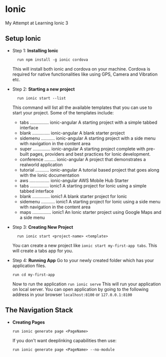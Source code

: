 # Ionic
My Attempt at Learning Ionic 3

## Setup Ionic

+ Step 1: __Installing Ionic__  
  ```
    run npm install -g ionic cordova
  ```  
   This will install both ionic and cordova on your machine. Cordova is required for native functionalities like using GPS, Camera and Vibration etc. 

+ Step 2:  __Starting a new project__
  ```
    run ionic start --list 
  ```
  This command will list all the available templates that you can use to start your project. Some of the templates include:

  - tabs ............... ionic-angular A starting project with a simple tabbed interface
  - blank .............. ionic-angular A blank starter project
  - sidemenu ........... ionic-angular A starting project with a side menu with navigation in the content area
  - super .............. ionic-angular A starting project complete with pre-built pages, providers and best practices for Ionic development.
  - conference ......... ionic-angular A project that demonstrates a realworld application
  - tutorial ........... ionic-angular A tutorial based project that goes along with the Ionic documentation
  - aws ................ ionic-angular AWS Mobile Hub Starter
  - tabs ............... ionic1 A starting project for Ionic using a simple tabbed interface
  - blank .............. ionic1 A blank starter project for Ionic
  - sidemenu ........... ionic1 A starting project for Ionic using a side menu with navigation in the content area
  - maps ............... ionic1 An Ionic starter project using Google Maps and a side menu

+ Step 3:  __Creating New Project__
  ```
    run ionic start <project-name> <template> 
  ```
  You can create a new project like ```ionic start my-first-app tabs```. This will create a tabs app for you.
  
 + Step 4:  __Running App__
   Go to your newly created folder which has your application files. 
    ```
    run cd my-first-app
    ```
   Now to run the application
   ```run ionic serve```
   This will run your application on local server. You can open application by going to the following address in your browser
   `localhost:8100` or `127.0.0.1:8100`

## The Navigation Stack

+ __Creating Pages__
 
  ```run ionic generate page <PageName>```
  
  If you don't want deeplinking capabilities then use:
  
  ```run ionic generate page <PageName> --no-module```
